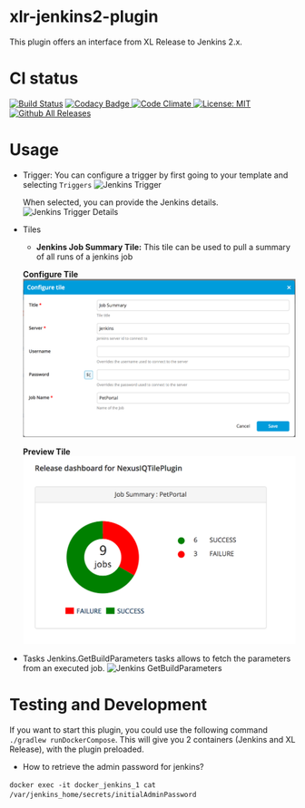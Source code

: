 # xlr-jenkins2-plugin

This plugin offers an interface from XL Release to Jenkins 2.x. 

# CI status #

[![Build Status][xlr-jenkins2-plugin-travis-image]][xlr-jenkins2-plugin-travis-url]
[![Codacy Badge][xlr-jenkins2-plugin-codacy-image] ][xlr-jenkins2-plugin-codacy-url]
[![Code Climate][xlr-jenkins2-plugin-code-climate-image] ][xlr-jenkins2-plugin-code-climate-url]
[![License: MIT][xlr-jenkins2-plugin-license-image] ][xlr-jenkins2-plugin-license-url]
[![Github All Releases][xlr-jenkins2-plugin-downloads-image] ]()


[xlr-jenkins2-plugin-travis-image]: https://travis-ci.org/xebialabs-community/xlr-jenkins2-plugin.svg?branch=master
[xlr-jenkins2-plugin-travis-url]: https://travis-ci.org/xebialabs-community/xlr-jenkins2-plugin
[xlr-jenkins2-plugin-codacy-image]: https://api.codacy.com/project/badge/Grade/a6f64efd62f341acb50f67c511d3fb42
[xlr-jenkins2-plugin-codacy-url]: https://www.codacy.com/app/joris-dewinne/xlr-jenkins2-plugin
[xlr-jenkins2-plugin-code-climate-image]: https://codeclimate.com/github/xebialabs-community/xlr-jenkins2-plugin/badges/gpa.svg
[xlr-jenkins2-plugin-code-climate-url]: https://codeclimate.com/github/xebialabs-community/xlr-jenkins2-plugin
[xlr-jenkins2-plugin-license-image]: https://img.shields.io/badge/License-MIT-yellow.svg
[xlr-jenkins2-plugin-license-url]: https://opensource.org/licenses/MIT
[xlr-jenkins2-plugin-downloads-image]: https://img.shields.io/github/downloads/xebialabs-community/xlr-xldeploy-plugin/total.svg


# Usage #
* Trigger: You can configure a trigger by first going to your template and selecting `Triggers`
  ![Jenkins Trigger](images/jenkins_trigger.png)
  
  When selected, you can provide the Jenkins details.
  ![Jenkins Trigger Details](images/jenkins_trigger_details.png)

* Tiles
    * **Jenkins Job Summary Tile:**
    This tile can be used to pull a summary of all runs of a jenkins job
    
    **Configure Tile**
    ![Configure tile](images/jenkins_jobsummarytile_configure.png)
    
    **Preview Tile**
    ![Configure tile](images/jenkins_jobsummarytile.png)

* Tasks Jenkins.GetBuildParameters tasks allows to fetch the parameters from an executed job.
 ![Jenkins GetBuildParameters](images/jenkins_get_parameters.png) 

# Testing and Development #
If you want to start this plugin, you could use the following command `./gradlew runDockerCompose`. 
This will give you 2 containers (Jenkins and XL Release), with the plugin preloaded.

* How to retrieve the admin password for jenkins? 

`docker exec -it docker_jenkins_1 cat /var/jenkins_home/secrets/initialAdminPassword` 



